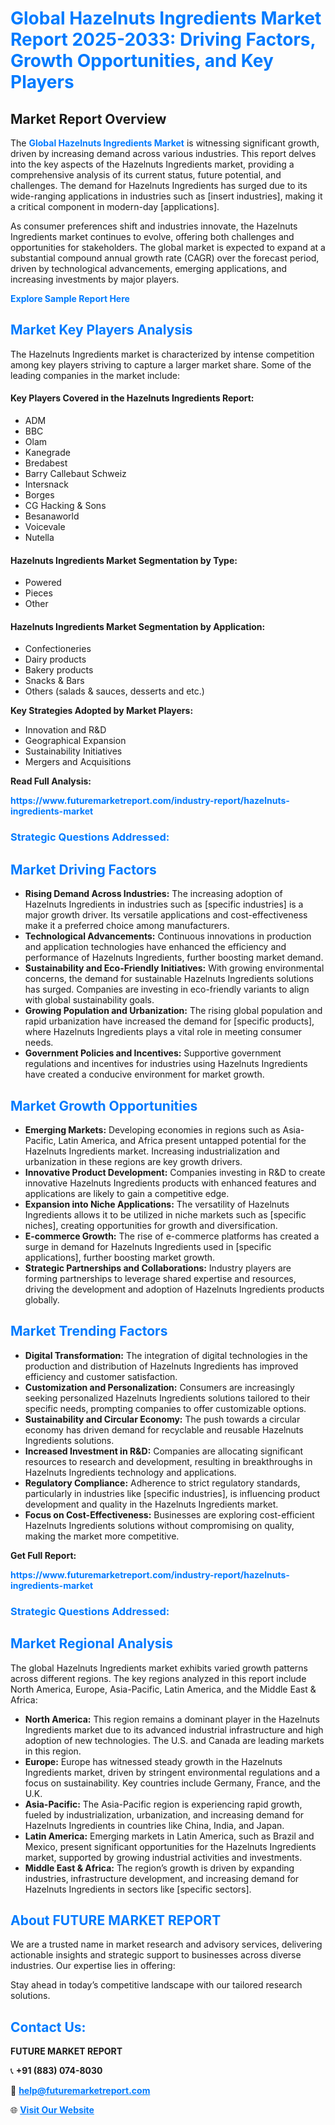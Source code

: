 <h1 style="color: #007BFF;">Global Hazelnuts Ingredients Market Report 2025-2033: Driving Factors, Growth Opportunities, and Key Players</h1>

<section id="overview">
<h2>Market Report Overview</h2>
<p>The <a href="https://www.futuremarketreport.com/industry-report/hazelnuts-ingredients-market" style="color: #007BFF; text-decoration: none;"><strong>Global Hazelnuts Ingredients Market</strong></a> is witnessing significant growth, driven by increasing demand across various industries. This report delves into the key aspects of the Hazelnuts Ingredients market, providing a comprehensive analysis of its current status, future potential, and challenges. The demand for Hazelnuts Ingredients has surged due to its wide-ranging applications in industries such as [insert industries], making it a critical component in modern-day [applications].</p>
<p>As consumer preferences shift and industries innovate, the Hazelnuts Ingredients market continues to evolve, offering both challenges and opportunities for stakeholders. The global market is expected to expand at a substantial compound annual growth rate (CAGR) over the forecast period, driven by technological advancements, emerging applications, and increasing investments by major players.</p>
</section>

<section id="overview">
<p><a href="https://www.futuremarketreport.com/request-sample/reportId=89190" style="color: #007BFF; text-decoration: none;"><strong>Explore Sample Report Here</strong></a></p>
</section>

<section id="key-players">
<h2 style="color: #007BFF;">Market Key Players Analysis</h2>
<p>The Hazelnuts Ingredients market is characterized by intense competition among key players striving to capture a larger market share. Some of the leading companies in the market include:</p>
<h4>Key Players Covered in the Hazelnuts Ingredients Report:</h4>
<ul><li>ADM</li><li>BBC</li><li>Olam</li><li>Kanegrade</li><li>Bredabest</li><li>Barry Callebaut Schweiz</li><li>Intersnack</li><li>Borges</li><li>CG Hacking &amp; Sons</li><li>Besanaworld</li><li>Voicevale</li><li>Nutella</li></ul>
<h4>Hazelnuts Ingredients Market Segmentation by Type:</h4>
<ul><li>Powered</li><li>Pieces</li><li>Other</li></ul>

<h4>Hazelnuts Ingredients Market Segmentation by Application:</h4>
<ul><li>Confectioneries</li><li>Dairy products</li><li>Bakery products</li><li>Snacks &amp; Bars</li><li>Others (salads &amp; sauces, desserts and etc.)</li></ul>
<p><strong>Key Strategies Adopted by Market Players:</strong></p>
<ul>
<li>Innovation and R&D</li>
<li>Geographical Expansion</li>
<li>Sustainability Initiatives</li>
<li>Mergers and Acquisitions</li>
</ul>
</section>

<section>
<p><strong>Read Full Analysis: </strong></p><a href="https://www.futuremarketreport.com/industry-report/hazelnuts-ingredients-market" style="color: #007BFF; text-decoration: none;"><strong>https://www.futuremarketreport.com/industry-report/hazelnuts-ingredients-market</strong></a>
<h3 style="color: #007BFF;">Strategic Questions Addressed:</h3>
</section>

<section id="driving-factors">
<h2 style="color: #007BFF;">Market Driving Factors</h2>
<ul>
<li><strong>Rising Demand Across Industries:</strong> The increasing adoption of Hazelnuts Ingredients in industries such as [specific industries] is a major growth driver. Its versatile applications and cost-effectiveness make it a preferred choice among manufacturers.</li>
<li><strong>Technological Advancements:</strong> Continuous innovations in production and application technologies have enhanced the efficiency and performance of Hazelnuts Ingredients, further boosting market demand.</li>
<li><strong>Sustainability and Eco-Friendly Initiatives:</strong> With growing environmental concerns, the demand for sustainable Hazelnuts Ingredients solutions has surged. Companies are investing in eco-friendly variants to align with global sustainability goals.</li>
<li><strong>Growing Population and Urbanization:</strong> The rising global population and rapid urbanization have increased the demand for [specific products], where Hazelnuts Ingredients plays a vital role in meeting consumer needs.</li>
<li><strong>Government Policies and Incentives:</strong> Supportive government regulations and incentives for industries using Hazelnuts Ingredients have created a conducive environment for market growth.</li>
</ul>
</section>

<section id="growth-opportunities">
<h2 style="color: #007BFF;">Market Growth Opportunities</h2>
<ul>
<li><strong>Emerging Markets:</strong> Developing economies in regions such as Asia-Pacific, Latin America, and Africa present untapped potential for the Hazelnuts Ingredients market. Increasing industrialization and urbanization in these regions are key growth drivers.</li>
<li><strong>Innovative Product Development:</strong> Companies investing in R&D to create innovative Hazelnuts Ingredients products with enhanced features and applications are likely to gain a competitive edge.</li>
<li><strong>Expansion into Niche Applications:</strong> The versatility of Hazelnuts Ingredients allows it to be utilized in niche markets such as [specific niches], creating opportunities for growth and diversification.</li>
<li><strong>E-commerce Growth:</strong> The rise of e-commerce platforms has created a surge in demand for Hazelnuts Ingredients used in [specific applications], further boosting market growth.</li>
<li><strong>Strategic Partnerships and Collaborations:</strong> Industry players are forming partnerships to leverage shared expertise and resources, driving the development and adoption of Hazelnuts Ingredients products globally.</li>
</ul>
</section>

<section id="trending-factors">
<h2 style="color: #007BFF;">Market Trending Factors</h2>
<ul>
<li><strong>Digital Transformation:</strong> The integration of digital technologies in the production and distribution of Hazelnuts Ingredients has improved efficiency and customer satisfaction.</li>
<li><strong>Customization and Personalization:</strong> Consumers are increasingly seeking personalized Hazelnuts Ingredients solutions tailored to their specific needs, prompting companies to offer customizable options.</li>
<li><strong>Sustainability and Circular Economy:</strong> The push towards a circular economy has driven demand for recyclable and reusable Hazelnuts Ingredients solutions.</li>
<li><strong>Increased Investment in R&D:</strong> Companies are allocating significant resources to research and development, resulting in breakthroughs in Hazelnuts Ingredients technology and applications.</li>
<li><strong>Regulatory Compliance:</strong> Adherence to strict regulatory standards, particularly in industries like [specific industries], is influencing product development and quality in the Hazelnuts Ingredients market.</li>
<li><strong>Focus on Cost-Effectiveness:</strong> Businesses are exploring cost-efficient Hazelnuts Ingredients solutions without compromising on quality, making the market more competitive.</li>
</ul>
</section>

<section>
<p><strong>Get Full Report: </strong></p><a href="https://www.futuremarketreport.com/industry-report/hazelnuts-ingredients-market" style="color: #007BFF; text-decoration: none;"><strong>https://www.futuremarketreport.com/industry-report/hazelnuts-ingredients-market</strong></a>
<h3 style="color: #007BFF;">Strategic Questions Addressed:</h3>
</section>


<section id="regional-analysis">
<h2 style="color: #007BFF;">Market Regional Analysis</h2>
<p>The global Hazelnuts Ingredients market exhibits varied growth patterns across different regions. The key regions analyzed in this report include North America, Europe, Asia-Pacific, Latin America, and the Middle East & Africa:</p>
<ul>
<li><strong>North America:</strong> This region remains a dominant player in the Hazelnuts Ingredients market due to its advanced industrial infrastructure and high adoption of new technologies. The U.S. and Canada are leading markets in this region.</li>
<li><strong>Europe:</strong> Europe has witnessed steady growth in the Hazelnuts Ingredients market, driven by stringent environmental regulations and a focus on sustainability. Key countries include Germany, France, and the U.K.</li>
<li><strong>Asia-Pacific:</strong> The Asia-Pacific region is experiencing rapid growth, fueled by industrialization, urbanization, and increasing demand for Hazelnuts Ingredients in countries like China, India, and Japan.</li>
<li><strong>Latin America:</strong> Emerging markets in Latin America, such as Brazil and Mexico, present significant opportunities for the Hazelnuts Ingredients market, supported by growing industrial activities and investments.</li>
<li><strong>Middle East & Africa:</strong> The region’s growth is driven by expanding industries, infrastructure development, and increasing demand for Hazelnuts Ingredients in sectors like [specific sectors].</li>
</ul>
</section>

<footer>
<h2 style="color: #007BFF;">About FUTURE MARKET REPORT</h2>
<p>We are a trusted name in market research and advisory services, delivering actionable insights and strategic support to businesses across diverse industries. Our expertise lies in offering:</p>

<p>Stay ahead in today’s competitive landscape with our tailored research solutions.</p>

<h2 style="color: #007BFF;">Contact Us:</h2>
<p><strong>FUTURE MARKET REPORT</strong></p>
<p>📞 <strong>+91 (883) 074-8030</strong></p>
<p>📧 <strong><a href="mailto:help@futuremarketreport.com" style="color: #007BFF;">help@futuremarketreport.com</a></strong></p>
<p>🌐 <strong><a href="https://www.futuremarketreport.com/" style="color: #007BFF;">Visit Our Website</a></strong></p>
</footer>